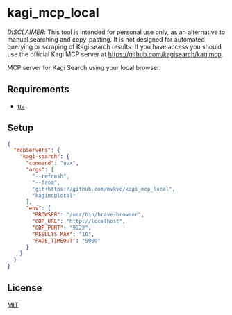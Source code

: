 # kagi_mcp_local

*DISCLAIMER*: This tool is intended for personal use only, as an alternative to manual searching and copy-pasting. It is not designed for automated querying or scraping of Kagi search results. If you have access you should use the official Kagi MCP server at https://github.com/kagisearch/kagimcp.

MCP server for Kagi Search using your local browser.

## Requirements

- [uv](https://docs.astral.sh/uv/getting-started/installation/)

## Setup

```json
{
  "mcpServers": {
    "kagi-search": {
      "command": "uvx",
      "args": [
        "--refresh",
        "--from",
        "git+https://github.com/mvkvc/kagi_mcp_local",
        "kagimcplocal"
      ],
      "env": {
        "BROWSER": "/usr/bin/brave-browser",
        "CDP_URL": "http://localhost",
        "CDP_PORT": "9222",
        "RESULTS_MAX": "10",
        "PAGE_TIMEOUT": "5000"
      }
    }
  }
}
```

## License

[MIT](./LICENSE.md)